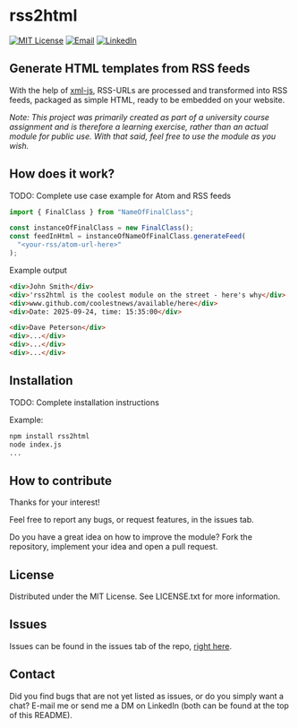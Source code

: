 # rss2html

[![MIT License](https://img.shields.io/badge/License-MIT-green?style=for-the-badge)](https://github.com/lambergmiki/matgeneratorn/blob/main/LICENSE.txt)
[![Email](https://img.shields.io/badge/Email-miki@mikilamberg.me-blue?style=for-the-badge&logo=gmail&logoColor=white)](mailto:miki@mikilamberg.me)
[![LinkedIn](https://img.shields.io/badge/LinkedIn-Profile-0077B5?style=for-the-badge&logo=linkedin&logoColor=white)](https://www.linkedin.com/in/lambergmiki)

## Generate HTML templates from RSS feeds

With the help of <a href="https://www.npmjs.com/package/xml-js">xml-js</a>, RSS-URLs are processed and transformed into RSS feeds, packaged as simple HTML, ready to be embedded on your website.

_Note: This project was primarily created as part of a university course assignment and is therefore a learning exercise, rather than an actual module for public use. With that said, feel free to use the module as you wish._

## How does it work?

TODO: Complete use case example for Atom and RSS feeds

```javascript
import { FinalClass } from "NameOfFinalClass";

const instanceOfFinalClass = new FinalClass();
const feedInHtml = instanceOfNameOfFinalClass.generateFeed(
  "<your-rss/atom-url-here>"
);
```

Example output

```html
<div>John Smith</div>
<div>'rss2html is the coolest module on the street - here's why</div>
<div>www.github.com/coolestnews/available/here</div>
<div>Date: 2025-09-24, time: 15:35:00</div>

<div>Dave Peterson</div>
<div>...</div>
<div>...</div>
<div>...</div>
```

## Installation

TODO: Complete installation instructions

Example:

```bash
npm install rss2html
node index.js
...
```

## How to contribute

Thanks for your interest!

Feel free to report any bugs, or request features, in the issues tab.

Do you have a great idea on how to improve the module? Fork the repository, implement your idea and open a pull request.

## License

Distributed under the MIT License. See LICENSE.txt for more information.

## Issues

Issues can be found in the issues tab of the repo, [right here](https://github.com/lambergmiki/L2-module/issues).

## Contact

Did you find bugs that are not yet listed as issues, or do you simply want a chat? E-mail me or send me a DM on LinkedIn (both can be found at the top of this README).
